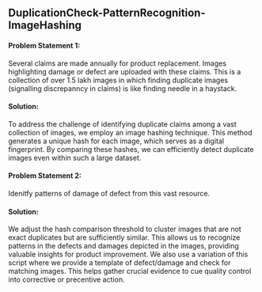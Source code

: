 ## DuplicationCheck-PatternRecognition-ImageHashing
#### Problem Statement 1: 
Several claims are made annually for product replacement. Images highlighting damage or defect are uploaded with these claims. This is a collection of over 1.5 lakh images in which finding duplicate images (signalling discrepanncy in claims) is like finding needle in a haystack.

#### Solution: 
To address the challenge of identifying duplicate claims among a vast collection of images, we employ an image hashing technique. This method generates a unique hash for each image, which serves as a digital fingerprint. By comparing these hashes, we can efficiently detect duplicate images even within such a large dataset.

#### Problem Statement 2: 
Idenitfy patterns of damage of defect from this vast resource.

#### Solution:
We adjust the hash comparison threshold to cluster images that are not exact duplicates but are sufficiently similar. This allows us to recognize patterns in the defects and damages depicted in the images, providing valuable insights for product improvement.
We also use a variation of this script where we provide a template of defect/damage and check for matching images. This helps gather crucial evidence to cue quality control into corrective or precentive action.
